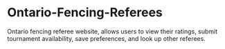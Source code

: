 # Ontario-Fencing-Referees
Ontario fencing referee website, allows users to view their ratings, submit tournament availability, save preferences, and look up other referees. 

